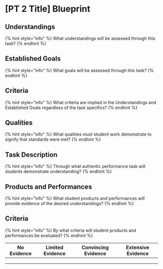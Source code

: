 # \[PT 2 Title] Blueprint

## Understandings

{% hint style="info" %}
What understandings will be assessed through this task?
{% endhint %}



## Established Goals

{% hint style="info" %}
What goals will be assessed through this task?
{% endhint %}



## Criteria

{% hint style="info" %}
What criteria are implied in the Understandings and Established Goals regardless of the task specifics?
{% endhint %}



## Qualities

{% hint style="info" %}
What qualities must student work demonstrate to signify that standards were met?
{% endhint %}



## Task Description

{% hint style="info" %}
Through what authentic performance task will students demonstrate understanding?
{% endhint %}



## Products and Performances

{% hint style="info" %}
What student products and performances will provide evidence of the desired understandings?
{% endhint %}



## Criteria

{% hint style="info" %}
By what criteria will student products and performances be evaluated?
{% endhint %}

<table data-full-width="true"><thead><tr><th>No Evidence</th><th>Limited Evidence</th><th>Convincing Evidence</th><th>Extensive Evidence</th></tr></thead><tbody><tr><td></td><td></td><td></td><td></td></tr><tr><td></td><td></td><td></td><td></td></tr><tr><td></td><td></td><td></td><td></td></tr></tbody></table>

